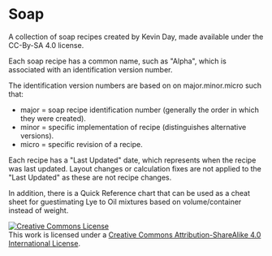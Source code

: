 # Soap

A collection of soap recipes created by Kevin Day, made available under the CC-By-SA 4.0 license.

Each soap recipe has a common name, such as "Alpha", which is associated with an identification version number.

The identification version numbers are based on on major.minor.micro such that:
- major = soap recipe identification number (generally the order in which they were created).
- minor = specific implementation of recipe (distinguishes alternative versions).
- micro = specific revision of a recipe.

Each recipe has a "Last Updated" date, which represents when the recipe was last updated.
Layout changes or calculation fixes are not applied to the "Last Updated" as these are not recipe changes.

In addition, there is a Quick Reference chart that can be used as a cheat sheet for guestimating Lye to Oil mixtures based on volume/container instead of weight.

<a rel="license" href="http://creativecommons.org/licenses/by-sa/4.0/"><img alt="Creative Commons License" style="border-width:0" src="https://i.creativecommons.org/l/by-sa/4.0/88x31.png" /></a><br />This work is licensed under a <a rel="license" href="http://creativecommons.org/licenses/by-sa/4.0/">Creative Commons Attribution-ShareAlike 4.0 International License</a>.
